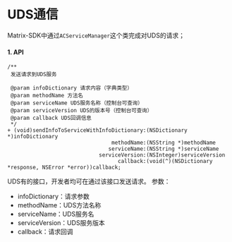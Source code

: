 # UDS通信 

Matrix-SDK中通过`ACServiceManager`这个类完成对UDS的请求；

#### 1. API

```objc
/**
 发送请求到UDS服务

 @param infoDictionary 请求内容（字典类型）
 @param methodName 方法名
 @param serviceName UDS服务名称（控制台可查询）
 @param serviceVersion UDS的版本号（控制台可查询）
 @param callback UDS回调信息
 */
+ (void)sendInfoToServiceWithInfoDictionary:(NSDictionary *)infoDictionary
                                 methodName:(NSString *)methodName
                                serviceName:(NSString *)serviceName
                             serviceVersion:(NSInteger)serviceVersion
                                   callback:(void(^)(NSDictionary *response, NSError *error))callback;
```

UDS有的接口，开发者均可在通过该接口发送请求。
参数：

- infoDictionary：请求参数
- methodName：UDS方法名称
- serviceName：UDS服务名
- serviceVersion：UDS服务版本
- callback：请求回调
